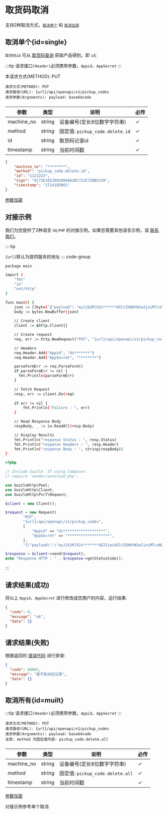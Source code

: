 # 取货码取消

支持2种取消方式，[`取消单个`](#single) 和 [`取消全部`](#muilt)

## 取消单个{id=single}

`取货码id` 可从 [取货码查询](pickup_code_get.md) 获取产品得到，即 `id`;

:::tip
请求接口`(Header)`必须携带参数，`Appid`、`AppSecret`
:::

本请求方式(METHOD): PUT

```
请求方式(METHOD): PUT
请求路径(URL): {url}/api/openapi/v1/pickup_codes
请求参数(Argsments): payload: base64code
```

### <Badge type="danger" text="Payload" />

| 参数       | 类型   | 说明                            | 必传 |
| ---------- | ------ | ------------------------------- | ---- |
| machine_no | string | 设备编号(定长8位数字字符串)     | ✓    |
| method     | string | 固定值: `pickup_code.delete.id` | ✓    |
| id         | string | 取货码记录id                    | ✓    |
| timestamp  | string | 当前时间戳                      | ✓    |

```json
{
	"machine_no": "********",
    "method": "pickup_code.delete.id",
    "id": "1122223",
	"sign": "6C73E1EE2B92089A61DC721E72BB3139",
	"timestamp": "1714185061"
}
```

[参数加密](access_sign.md)

## 对接示例

我们为您提供了2种语言 `GO`,`PHP` 的对接示例，如果您需要其他语言示例，请 [联系我们](support.md)。

::: tip

`{url}`默认为提供服务的地址
::: code-group

```sh [GO]
package main

import (
	"fmt"
	"io"
	"net/http"
)

func main() {
	json := []byte(`{"payload": "eyJjb2RlX2x******dGltZXN0YW1wIjoiMTcxNDE4OTI5OCJ9"}`)
	body := bytes.NewBuffer(json)
	
	// Create client
	client := &http.Client{}

	// Create request
	req, err := http.NewRequest("PUT", "{url}/api/openapi/v1/pickup_codes", body)

	// Headers
	req.Header.Add("Appid", "ds*******")
	req.Header.Add("AppSecret", "********")

	parseFormErr := req.ParseForm()
	if parseFormErr != nil {
	  fmt.Println(parseFormErr)    
	}

	// Fetch Request
	resp, err := client.Do(req)
	
	if err != nil {
		fmt.Println("Failure : ", err)
	}

	// Read Response Body
	respBody, _ := io.ReadAll(resp.Body)

	// Display Results
	fmt.Println("response Status : ", resp.Status)
	fmt.Println("response Headers : ", resp.Header)
	fmt.Println("response Body : ", string(respBody))
}
```

```php [PHP]
<?php

// Include Guzzle. If using Composer:
// require 'vendor/autoload.php';

use GuzzleHttp\Pool;
use GuzzleHttp\Client;
use GuzzleHttp\Psr7\Request;

$client = new Client();

$request = new Request(
        "PUT",
        "{url}/api/openapi/v1/pickup_codes",
        [
            "Appid" => "ds*******************",
            "AppSecret" => "*******************",
        ],
        "{\"payload\":\"eyJjb2RlX2x*******UE2IiwidGltZXN0YW1wIjoiMTcxNDE4OTI5OCJ9\"}");

$response = $client->send($request);
echo "Response HTTP : " . $response->getStatusCode();
```

:::

## 请求结果(成功)

将以上 `Appid`、`AppSecret` 进行修改成您商户的内容，运行结果:

```json
{
  "code": 0,
  "message": "ok",
  "data": {}
}
```

## 请求结果(失败)

根据返回的 [错误代码](error_code.md) 进行排查:

```json
{
  "code": 80002,
  "message": "查不到对应记录",
  "data": {}
}
```

## 取消所有{id=muilt}

:::tip
请求接口`(Header)`必须携带参数，`Appid`、`AppSecret`
:::

```
请求方式(METHOD): PUT
请求路径(URL): {url}/api/openapi/v1/pickup_codes
请求参数(Argsments): payload: base64code
注意: method 为固定值内容: pickup_code.delete.all
```

### <Badge type="danger" text="Payload" />

| 参数       | 类型   | 说明                             | 必传 |
| ---------- | ------ | -------------------------------- | ---- |
| machine_no | string | 设备编号(定长8位数字字符串)      | ✓    |
| method     | string | 固定值: `pickup_code.delete.all` | ✓    |
| timestamp  | string | 当前时间戳                       | ✓    |

[参数加密](access_sign.md)

对接示例参考单个取消
